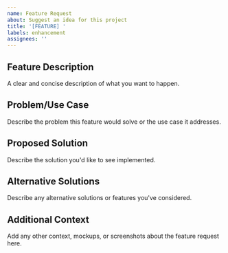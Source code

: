 ```yaml
---
name: Feature Request
about: Suggest an idea for this project
title: '[FEATURE] '
labels: enhancement
assignees: ''
---
```


## Feature Description
A clear and concise description of what you want to happen.

## Problem/Use Case
Describe the problem this feature would solve or the use case it addresses.

## Proposed Solution
Describe the solution you'd like to see implemented.

## Alternative Solutions
Describe any alternative solutions or features you've considered.

## Additional Context
Add any other context, mockups, or screenshots about the feature request here. 